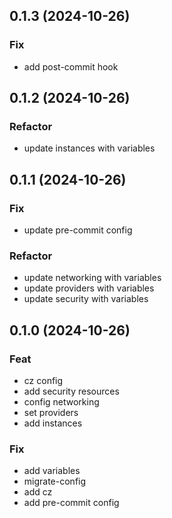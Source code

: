 ## 0.1.3 (2024-10-26)

### Fix

- add post-commit hook

## 0.1.2 (2024-10-26)

### Refactor

- update instances with variables

## 0.1.1 (2024-10-26)

### Fix

- update pre-commit config

### Refactor

- update networking with variables
- update providers with variables
- update security with variables

## 0.1.0 (2024-10-26)

### Feat

- cz config
- add security resources
- config networking
- set providers
- add instances

### Fix

- add variables
- migrate-config
- add cz
- add pre-commit config

